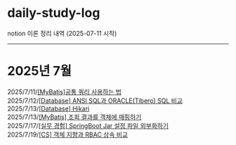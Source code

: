 # daily-study-log
notion 이론 정리 내역 (2025-07-11 시작)
  
---
# 2025년 7월
2025/7/11/[[MyBatis]공통 쿼리 사용하는 법](https://knowing-parakeet-f9a.notion.site/MyBatis-22d29c64a0c380e9894cc959097aef65?source=copy_link)  
2025/7/12/[[Database] ANSI SQL과 ORACLE(Tibero) SQL 비교](https://knowing-parakeet-f9a.notion.site/Database-ANSI-SQL-ORACLE-Tibero-SQL-22d29c64a0c380d1b0d4cbbb02df487e?source=copy_link)  
2025/7/13/[[Database] Hikari](https://knowing-parakeet-f9a.notion.site/JDBC-Hikari-22f29c64a0c380228e0ae9d64b1fbb3c?source=copy_link)  
2025/7/13/[[MyBatis] 조회 결과를 객체에 매핑하기](https://knowing-parakeet-f9a.notion.site/MyBatis-22f29c64a0c3805fb956fdd0bb3c9795?source=copy_link)  
2025/7/17/[[실무 경험]  SpringBoot Jar 설정 파일 외부화하기](https://knowing-parakeet-f9a.notion.site/Spring-Boot-Jar-Spring-Boot-X-23329c64a0c380848c01da57936e28c7?source=copy_link)  
2025/7/19/[[CS] 객체 지향과 RBAC 상속 비교](https://knowing-parakeet-f9a.notion.site/CS-RBAC-23629c64a0c38058a89be0ca5fc092c4?source=copy_link)  



